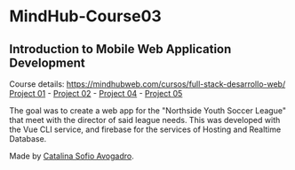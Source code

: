 # MindHub-Course03
## Introduction to Mobile Web Application Development
Course details: https://mindhubweb.com/cursos/full-stack-desarrollo-web/ <br>
[Project 01](https://github.com/catherinesofio/MindHub-Course01) -
[Project 02](https://github.com/catherinesofio/MindHub-Course02) -
[Project 04](https://github.com/catherinesofio/MindHub-Course04) -
[Project 05](https://github.com/catherinesofio/MindHub-Course05)

The goal was to create a web app for the "Northside Youth Soccer League" that meet with the director of said league needs.
This was developed with the Vue CLI service, and firebase for the services of Hosting and Realtime Database.

Made by [Catalina Sofio Avogadro](https://www.linkedin.com/in/catalina-sofio-avogadro/).
